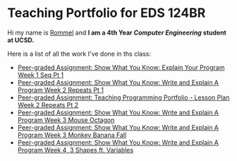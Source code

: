 # Teaching Portfolio for EDS 124BR

Hi my name is <ins> Rommel</ins> and **I am a 4th Year _Computer Engineering_ student at UCSD.**

Here is a list of all the work I've done in ths class:

- [Peer-graded Assignment: Show What You Know: Explain Your Program Week 1 Seq Pt 1](https://youtu.be/ujjocBd4l4g)
- [Peer-graded Assignment: Show What You Know: Write and Explain A Program Week 2 Repeats Pt 1](https://youtu.be/DEdVWunhPbs)
- [Peer-graded Assignment: Teaching Programming Portfolio - Lesson Plan Week 2 Repeats Pt 2](https://youtu.be/L5PO-l-ng-g)
- [Peer-graded Assignment: Show What You Know: Write and Explain A Program Week 3 Mouse Octagon](https://youtu.be/jN9FQRU8Ghs)
- [Peer-graded Assignment: Show What You Know: Write and Explain A Program Week 3 Monkey Banana Fall](https://youtu.be/TkcaStUuJoc)
- [Peer-graded Assignment: Show What You Know: Write and Explain A Program Week 4, 3 Shapes ft. Variables](https://youtu.be/UEy1s3ZEVZE)
